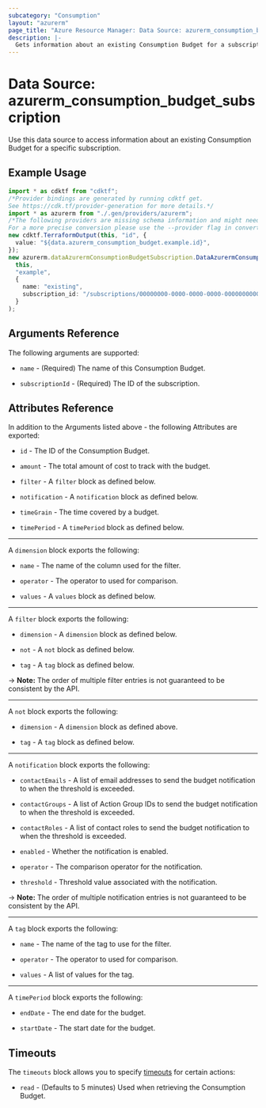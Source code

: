 ```yaml
---
subcategory: "Consumption"
layout: "azurerm"
page_title: "Azure Resource Manager: Data Source: azurerm_consumption_budget_subscription"
description: |-
  Gets information about an existing Consumption Budget for a subscription.
---
```


# Data Source: azurerm\_consumption\_budget\_subscription

Use this data source to access information about an existing Consumption Budget for a specific subscription.

## Example Usage

```typescript
import * as cdktf from "cdktf";
/*Provider bindings are generated by running cdktf get.
See https://cdk.tf/provider-generation for more details.*/
import * as azurerm from "./.gen/providers/azurerm";
/*The following providers are missing schema information and might need manual adjustments to synthesize correctly: azurerm.
For a more precise conversion please use the --provider flag in convert.*/
new cdktf.TerraformOutput(this, "id", {
  value: "${data.azurerm_consumption_budget.example.id}",
});
new azurerm.dataAzurermConsumptionBudgetSubscription.DataAzurermConsumptionBudgetSubscription(
  this,
  "example",
  {
    name: "existing",
    subscription_id: "/subscriptions/00000000-0000-0000-0000-000000000000/",
  }
);

```

## Arguments Reference

The following arguments are supported:

*   `name` - (Required) The name of this Consumption Budget.

*   `subscriptionId` - (Required) The ID of the subscription.

## Attributes Reference

In addition to the Arguments listed above - the following Attributes are exported:

*   `id` - The ID of the Consumption Budget.

*   `amount` - The total amount of cost to track with the budget.

*   `filter` - A `filter` block as defined below.

*   `notification` - A `notification` block as defined below.

*   `timeGrain` - The time covered by a budget.

*   `timePeriod` - A `timePeriod` block as defined below.

***

A `dimension` block exports the following:

*   `name` - The name of the column used for the filter.

*   `operator` -  The operator to used for comparison.

*   `values` - A `values` block as defined below.

***

A `filter` block exports the following:

*   `dimension` - A `dimension` block as defined below.

*   `not` - A `not` block as defined below.

*   `tag` - A `tag` block as defined below.

\-> **Note:** The order of multiple filter entries is not guaranteed to be consistent by the API.

***

A `not` block exports the following:

*   `dimension` - A `dimension` block as defined above.

*   `tag` - A `tag` block as defined below.

***

A `notification` block exports the following:

*   `contactEmails` - A list of email addresses to send the budget notification to when the threshold is exceeded.

*   `contactGroups` - A list of Action Group IDs to send the budget notification to when the threshold is exceeded.

*   `contactRoles` - A list of contact roles to send the budget notification to when the threshold is exceeded.

*   `enabled` - Whether the notification is enabled.

*   `operator` - The comparison operator for the notification.

*   `threshold` - Threshold value associated with the notification.

\-> **Note:** The order of multiple notification entries is not guaranteed to be consistent by the API.

***

A `tag` block exports the following:

*   `name` - The name of the tag to use for the filter.

*   `operator` - The operator to used for comparison.

*   `values` - A list of values for the tag.

***

A `timePeriod` block exports the following:

*   `endDate` - The end date for the budget.

*   `startDate` - The start date for the budget.

## Timeouts

The `timeouts` block allows you to specify [timeouts](https://www.terraform.io/language/resources/syntax#operation-timeouts) for certain actions:

* `read` - (Defaults to 5 minutes) Used when retrieving the Consumption Budget.
